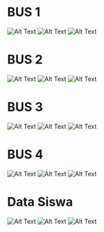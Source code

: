 # BUS 1
![Alt Text](https://github.com/yusrilmustofa/PBO2/blob/master/Screenshot%20(147).png)
![Alt Text](https://github.com/yusrilmustofa/PBO2/blob/master/Screenshot%20(148).png)
![Alt Text](https://github.com/yusrilmustofa/PBO2/blob/master/Screenshot%20(149).png)
# BUS 2
![Alt Text](https://github.com/yusrilmustofa/PBO2/blob/master/Screenshot%20(150).png)
![Alt Text](https://github.com/yusrilmustofa/PBO2/blob/master/Screenshot%20(151).png)
![Alt Text](https://github.com/yusrilmustofa/PBO2/blob/master/Screenshot%20(152).png)
# BUS 3
![Alt Text](https://github.com/yusrilmustofa/PBO2/blob/master/Screenshot%20(153).png)
![Alt Text](https://github.com/yusrilmustofa/PBO2/blob/master/Screenshot%20(154).png)
![Alt Text](https://github.com/yusrilmustofa/PBO2/blob/master/Screenshot%20(155).png)
# BUS 4
![Alt Text](https://github.com/yusrilmustofa/PBO2/blob/master/Screenshot%20(156).png)
![Alt Text](https://github.com/yusrilmustofa/PBO2/blob/master/Screenshot%20(157).png)
![Alt Text](https://github.com/yusrilmustofa/PBO2/blob/master/Screenshot%20(158).png)
# Data Siswa
![Alt Text](https://github.com/yusrilmustofa/PBO2/blob/master/Screenshot%20(159).png)
![Alt Text](https://github.com/yusrilmustofa/PBO2/blob/master/Screenshot%20(160).png)
![Alt Text](https://github.com/yusrilmustofa/PBO2/blob/master/Screenshot%20(161).png)
